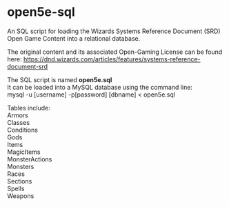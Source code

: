 # open5e-sql
An SQL script for loading the Wizards Systems Reference Document (SRD) Open Game Content into a relational database.

The original content and its associated Open-Gaming License can be found here:
https://dnd.wizards.com/articles/features/systems-reference-document-srd

The SQL script is named **open5e.sql**  
It can be loaded into a MySQL database using the command line:  
mysql -u [username] -p[password] [dbname] < open5e.sql

Tables include:  
Armors  
Classes  
Conditions  
Gods  
Items  
MagicItems  
MonsterActions  
Monsters  
Races  
Sections  
Spells  
Weapons  


